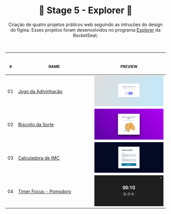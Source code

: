<h1 align="center">📖 Stage 5 - Explorer 📖</h1>

<p align="center">
Criação de quatro projetos práticos web seguindo as intruções do design do figma. Esses projetos foram desenvolvidos no programa <a href="https://www.rocketseat.com.br/explorer">Explorer</a> da RocketSeat.
</p>

<br>

<table>
  <thead>
    <tr>
      <th align="center">
        <img width="20" height="1">
        <p>
        <small>#</small>
        </p>
      </th>
      <th align="center">
        <img width="300" height="1">
        <p>
        <small>
        NAME
        </small>
        </p>
      </th>
      <th align="center">
        <img width="201" height="1">
        <p align="center">
        <small>
        PREVIEW
        </small>
        </p>
      </th>
    </tr>
  </thead>
  <tbody>
   <tr>
      <td>01</td>
      <td><a href="jogo-da-adivinhacao">Jogo da Adivinhação</a></td>
      <td align="center">
      <a href="01"><img width="300px" src="./jogo-da-adivinhacao/assets/projeto.png" /></a></td>
    </tr>
    <tr>
      <td>02</td>
      <td><a href="biscoito-da-sorte">Biscoito da Sorte</a></td>
      <td align="center"><a href="02"><img width="300px" src="./biscoito-da-sorte/assets/projeto.png" /></a></td>
    </tr>
    <tr>
      <td>03</td>
      <td><a href="calculo-imc">Calculadora de IMC</a></td>
      <td align="center"><a href="03"><img width="300px" src="./calculo-imc/assets/projeto.png" /></a></td>
    </tr>
    <tr>
      <td>04</td>
      <td><a href="timer-focus">Timer Focus - Pomodoro</a></td>
      <td align="center">
      <a href="04"><img width="300px" src="./timer-focus/assets/projeto.png" /></a></td>
    </tr>
  </tbody>
</table></p>
